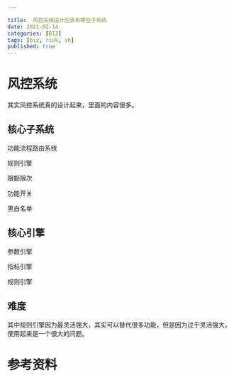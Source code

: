 ```yaml
---

title:  风控系统设计应该有哪些子系统
date: 2021-02-14
categories: [BIZ]
tags: [biz, risk, sh]
published: true
---
```



# 风控系统

其实风控系统真的设计起来，里面的内容很多。

## 核心子系统

功能流程路由系统

规则引擎

限额限次

功能开关

黑白名单

## 核心引擎

参数引擎

指标引擎

规则引擎

## 难度

其中规则引擎因为最灵活强大，其实可以替代很多功能，但是因为过于灵活强大，使用起来是一个很大的问题。





# 参考资料




